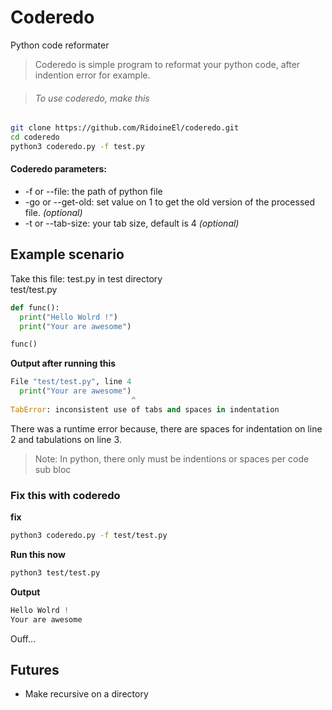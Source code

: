 # Coderedo
Python code reformater

> Coderedo is simple program to reformat your python code, after indention error for example.

> ###### To use coderedo, make this

```bash
git clone https://github.com/RidoineEl/coderedo.git
cd coderedo
python3 coderedo.py -f test.py
```

#### Coderedo parameters:
* -f or --file: the path of python file
* -go or --get-old: set value on 1 to get the old version of the processed file. *(optional)*
* -t or --tab-size: your tab size, default is 4 *(optional)*

## Example scenario
Take this file: test.py in test directory <br>
test/test.py
```python
def func():
  print("Hello Wolrd !")
  print("Your are awesome")

func()
```
**Output after running this**

```python
File "test/test.py", line 4
  print("Your are awesome")
                           ^
TabError: inconsistent use of tabs and spaces in indentation
```

There was a runtime error because, there are spaces for indentation on line 2 and tabulations on line 3.
> Note: In python, there only must be indentions or spaces per code sub bloc

### Fix this with coderedo
**fix**

```bash
python3 coderedo.py -f test/test.py
```

**Run this now**

```bash
python3 test/test.py
```

**Output**

```python
Hello Wolrd !
Your are awesome
```

Ouff...

## Futures
* Make recursive on a directory
